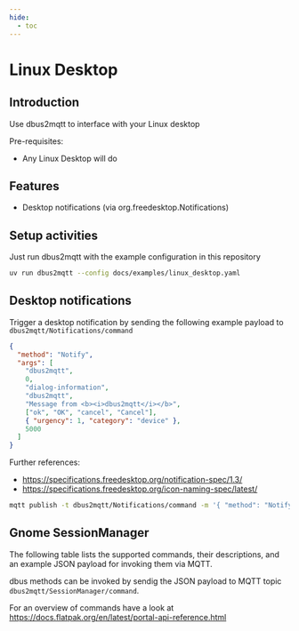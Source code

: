 ```yaml
---
hide:
  - toc
---
```


# Linux Desktop

## Introduction

Use dbus2mqtt to interface with your Linux desktop

Pre-requisites:

* Any Linux Desktop will do

## Features

* Desktop notifications (via org.freedesktop.Notifications)

## Setup activities

Just run dbus2mqtt with the example configuration in this repository

```bash
uv run dbus2mqtt --config docs/examples/linux_desktop.yaml
```

## Desktop notifications

Trigger a desktop notification by sending the following example payload to `dbus2mqtt/Notifications/command`

```json
{
  "method": "Notify",
  "args": [
    "dbus2mqtt",
    0,
    "dialog-information",
    "dbus2mqtt",
    "Message from <b><i>dbus2mqtt</i></b>",
    ["ok", "OK", "cancel", "Cancel"],
    { "urgency": 1, "category": "device" },
    5000
  ]
}
```

Further references:

* <https://specifications.freedesktop.org/notification-spec/1.3/>
* <https://specifications.freedesktop.org/icon-naming-spec/latest/>

```bash
mqtt publish -t dbus2mqtt/Notifications/command -m '{ "method": "Notify", "args": ["dbus2mqtt", 0, "dialog-information", "dbus2mqtt", "Message from <b><i>dbus2mqtt</i></b>", [], {}, 5000] }'
```

## Gnome SessionManager

The following table lists the supported commands, their descriptions, and an example JSON payload for invoking them via MQTT.

dbus methods can be invoked by sendig the JSON payload to MQTT topic `dbus2mqtt/SessionManager/command`.

For an overview of commands have a look at <https://docs.flatpak.org/en/latest/portal-api-reference.html>
